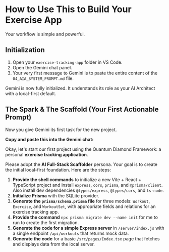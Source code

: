 # How to Use This to Build Your Exercise App

Your workflow is simple and powerful.

## Initialization

1.  Open your `exercise-tracking-app` folder in VS Code.
2.  Open the Gemini chat panel.
3.  Your very first message to Gemini is to paste the entire content of the `04_AIA_SYSTEM_PROMPT.md` file.

Gemini is now fully initialized. It understands its role as your AI Architect with a local-first default.

## The Spark & The Scaffold (Your First Actionable Prompt)

Now you give Gemini its first task for the new project.

**Copy and paste this into the Gemini chat:**

Okay, let's start our first project using the Quantum Diamond Framework: a personal **exercise tracking application**.

Please adopt the **AI Full-Stack Scaffolder** persona. Your goal is to create the initial local-first foundation. Here are the steps:

1.  **Provide the shell commands** to initialize a new Vite + React + TypeScript project and install `express`, `cors`, `prisma`, and `@prisma/client`. Also install dev dependencies `@types/express`, `@types/cors`, and `ts-node`.
2.  **Initialize Prisma** with the SQLite provider.
3.  **Generate the `prisma/schema.prisma` file** for three models: `Workout`, `Exercise`, and `WorkoutSet`, with appropriate fields and relations for an exercise tracking app.
4.  **Provide the command** `npx prisma migrate dev --name init` for me to run to create the first migration.
5.  **Generate the code for a simple Express server** in `/server/index.js` with a single endpoint `/api/workouts` that returns mock data.
6.  **Generate the code** for a basic `/src/pages/Index.tsx` page that fetches and displays data from the local server.

